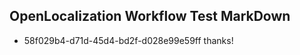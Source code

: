 ## OpenLocalization Workflow Test MarkDown
* 58f029b4-d71d-45d4-bd2f-d028e99e59ff 
thanks!<!--HONumber=Feb16_HO4-->
